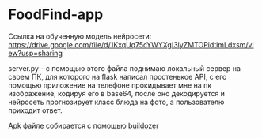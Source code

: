 # FoodFind-app

Ссылка на обученную модель нейросети: https://drive.google.com/file/d/1KxqUq75cYWYXgI3lyZMTOPidtimLdxsm/view?usp=sharing

server.py - с помощью этого файла поднимаю локальный сервер на своем ПК, для которого на flask написал простенькое API, с его помощью приложение на телефоне прокидывает мне на пк изображение, кодируя его в base64, после оно декодируется и нейросеть прогнозирует класс блюда на фото, а пользователю приходит ответ.

Apk файле собирается с помощью [buildozer](https://github.com/kivy/buildozer)
